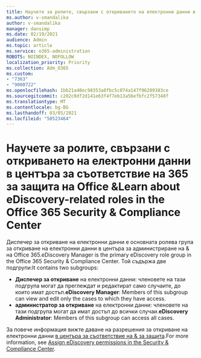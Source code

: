```yaml
---
title: Научете за ролите, свързани с откриването на електронни данни в центъра за съответствие на 365 за защита на Office &
ms.author: v-smandalika
author: v-smandalika
manager: dansimp
ms.date: 02/19/2021
audience: Admin
ms.topic: article
ms.service: o365-administration
ROBOTS: NOINDEX, NOFOLLOW
localization_priority: Priority
ms.collection: Adm_O365
ms.custom:
- "7363"
- "9000722"
ms.openlocfilehash: 1bb21a40ec98353a8fbc5c074a147f96209383ce
ms.sourcegitcommit: c202c0df2d141e63f4f7eb13a56efbfc2f57348f
ms.translationtype: MT
ms.contentlocale: bg-BG
ms.lasthandoff: 03/05/2021
ms.locfileid: "50523464"
---
```

# <a name="learn-about-ediscovery-related-roles-in-the-office-365-security--compliance-center"></a><span data-ttu-id="0cbef-102">Научете за ролите, свързани с откриването на електронни данни в центъра за съответствие на 365 за защита на Office &</span><span class="sxs-lookup"><span data-stu-id="0cbef-102">Learn about eDiscovery-related roles in the Office 365 Security & Compliance Center</span></span>

<span data-ttu-id="0cbef-103">Диспечер за откриване на електронни данни е основната ролева група за откриване на електронни данни в центъра за администриране на & на Office 365.</span><span class="sxs-lookup"><span data-stu-id="0cbef-103">eDiscovery Manager is the primary eDiscovery role group in the Office 365 Security & Compliance Center.</span></span> <span data-ttu-id="0cbef-104">Той съдържа две подгрупи:</span><span class="sxs-lookup"><span data-stu-id="0cbef-104">It contains two subgroups:</span></span>

- <span data-ttu-id="0cbef-105">**Диспечер за откриване** на електронни данни: членовете на тази подгрупа могат да преглеждат и редактират само случаите, до които имат достъп.</span><span class="sxs-lookup"><span data-stu-id="0cbef-105">**eDiscovery Manager**: Members of this subgroup can view and edit only the cases to which they have access.</span></span>
- <span data-ttu-id="0cbef-106">**администратор за откриване** на електронни данни: членовете на тази подгрупа могат да имат достъп до всички случаи.</span><span class="sxs-lookup"><span data-stu-id="0cbef-106">**eDiscovery Administrator**: Members of this subgroup can access all cases.</span></span>

<span data-ttu-id="0cbef-107">За повече информация вижте даване на разрешения за откриване на електронни данни [в центъра за съответствие на & за защита](https://docs.microsoft.com/microsoft-365/compliance/assign-ediscovery-permissions).</span><span class="sxs-lookup"><span data-stu-id="0cbef-107">For more information, see [Assign eDiscovery permissions in the Security & Compliance Center](https://docs.microsoft.com/microsoft-365/compliance/assign-ediscovery-permissions).</span></span>